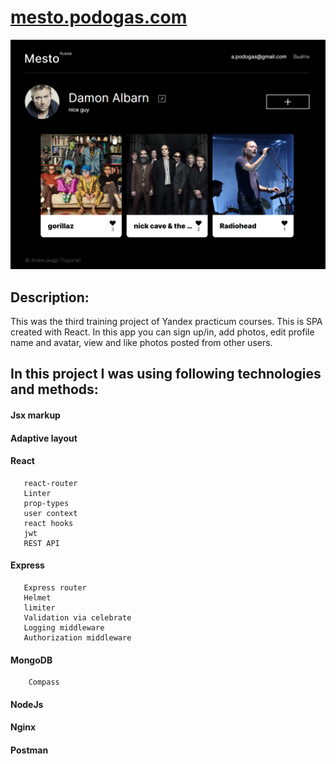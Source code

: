 # [mesto.podogas.com](https://mesto.podogas.com/ "Mesto")
![Интерфейс](./podogas-mesto.png)

## Description:
This was the third training project of Yandex practicum courses.
This is SPA created with React. 
In this app you can sign up/in, add photos, edit profile name and avatar, view and like photos posted from other users.

## In this project I was using following technologies and methods:
####  Jsx markup
####  Adaptive layout
####  React
       react-router
       Linter
       prop-types
       user context
       react hooks
       jwt
       REST API
####  Express
       Express router
       Helmet
       limiter
       Validation via celebrate
       Logging middleware
       Authorization middleware
####  MongoDB
        Compass
####  NodeJs
####  Nginx
####  Postman
